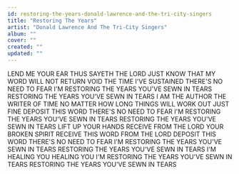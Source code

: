 ```yaml
---
id: restoring-the-years-donald-lawrence-and-the-tri-city-singers
title: "Restoring The Years"
artist: "Donald Lawrence And The Tri-City Singers"
album: ""
cover: ""
created: ""
updated: ""
---
```


LEND ME YOUR EAR
THUS SAYETH THE LORD
JUST KNOW THAT MY WORD
WILL NOT RETURN VOID
THE TIME I'VE SUSTAINED
THERE'S NO NEED TO FEAR
I'M RESTORING THE YEARS
YOU'VE SEWN IN TEARS
RESTORING THE YEARS
YOU'VE SEWN IN TEARS
I AM THE AUTHOR
THE WRITER OF TIME
NO MATTER HOW LONG
THINGS WILL WORK OUT JUST FINE
DEPOSIT THIS WORD
THERE'S NO NEED TO FEAR
I'M RESTORING THE YEARS
YOU'VE SEWN IN TEARS
RESTORING THE YEARS
YOU'VE SEWN IN TEARS
LIFT UP YOUR HANDS
RECEIVE FROM THE LORD
YOUR BROKEN SPIRIT
RECEIVE THIS WORD FROM THE LORD
DEPOSIT THIS WORD
THERE'S NO NEED TO FEAR
I'M RESTORING THE YEARS
YOU'VE SEWN IN TEARS
RESTORING THE YEARS
YOU'VE SEWN IN TEARS
I'M HEALING YOU
HEALING YOU
I'M RESTORING THE YEARS
YOU'VE SEWN IN TEARS
RESTORING THE YEARS
YOU'VE SEWN IN TEARS